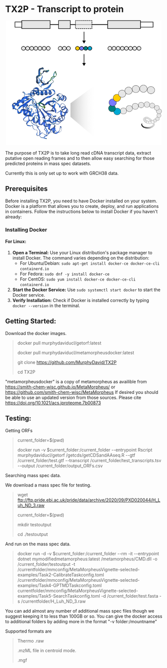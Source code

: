 # TX2P - Transcript to protein

<p align="center">
  <img src="img/RNA_protein.png" width="500" height="400"/>  
</p>

The purpose of TX2P is to take long read cDNA transcript data, extract putative open reading frames and to then allow easy searching for those predicted proteins in mass spec datasets.

Currently this is only set up to work with GRCH38 data.

## Prerequisites

Before installing TX2P, you need to have Docker installed on your system. Docker is a platform that allows you to create, deploy, and run applications in containers. Follow the instructions below to install Docker if you haven't already:

### Installing Docker

#### For Linux:

1. **Open a Terminal:** Use your Linux distribution's package manager to install Docker. The command varies depending on the distribution:
   - For Ubuntu/Debian: `sudo apt-get install docker-ce docker-ce-cli containerd.io`
   - For Fedora: `sudo dnf -y install docker-ce`
   - For CentOS: `sudo yum install docker-ce docker-ce-cli containerd.io`
2. **Start the Docker Service:** Use `sudo systemctl start docker` to start the Docker service.
3. **Verify Installation:** Check if Docker is installed correctly by typing `docker --version` in the terminal.


## Getting Started:

Download the docker images.

>docker pull murphydaviducl/getorf:latest
>
>docker pull murphydaviducl/metamorpheusdocker:latest
>
>git clone https://github.com/MurphyDavid/TX2P
>
>cd TX2P

"metamorpheusdocker" is a copy of metamorpheus as availible from https://smith-chem-wisc.github.io/MetaMorpheus/ or  https://github.com/smith-chem-wisc/MetaMorpheus
If desired you should be able to use an updated version from those sources. 
Please cite https://doi.org/10.1021/acs.jproteome.7b00873


## Testing:

Getting ORFs

>current_folder=$(pwd)
>
>docker run -v $current_folder:/current_folder  --entrypoint Rscript murphydaviducl/getorf /getcds/getCDSandAAseq.R --gtf /current_folder/test.gtf --transcript /current_folder/test_transcripts.tsv --output /current_folder/output_ORFs.csv

Searching mass spec data.


We download a mass spec file for testing.

>wget ftp://ftp.pride.ebi.ac.uk/pride/data/archive/2020/09/PXD020044/H_Luh_ND_3.raw
>
>current_folder=$(pwd)
>
>mkdir testoutput
>
>cd ./testoutput

And run on the mass spec data. 

>docker run -d -v $current_folder:/current_folder --rm  -it --entrypoint dotnet mymodifiedmetamorpheus:latest /metamorpheus/CMD.dll -o /current_folder/testoutput -t /currentfolder/mmconfig/MetaMorpheusVignette-selected-examples/Task2-CalibrateTaskconfig.toml /currentfolder/mmconfig/MetaMorpheusVignette-selected-examples/Task4-GPTMDTaskconfig.toml currentfolder/mmconfig/MetaMorpheusVignette-selected-examples/Task5-SearchTaskconfig.toml -d /current_folder/test.fasta -s /currentfolder/H_Luh_ND_3.raw


You can add almost any number of additional mass spec files though we suggest keeping it to less than 100GB or so. You can give the docker access to additional folders by adding  more in the format "-v folder:/mountname"

Supported formats are 

>Thermo .raw 
>
>.mzML file in centroid mode.
>
>.mgf


